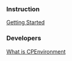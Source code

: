 ### Instruction

[Getting Started](https://github.com/yukiawano/sscpmodule/blob/master/docs/en/getting-started/getting-started.md)

### Developers

[What is CPEnvironment](https://github.com/yukiawano/sscpmodule/blob/master/docs/en/topics/what-is-cpenvironment.md)
